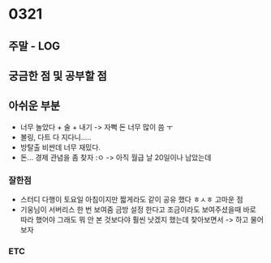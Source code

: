 # 0321


## 주말 - LOG

## 궁금한 점 및 공부할 점 

## 아쉬운 부분

- 너무 놀았다 + 술 + 내기 -> 자뻑 돈 너무 많이 씀 ㅜ 
- 볼링, 다트 다 지다니.....
- 방탈출 비싼데 너무 재밌다.
- 돈... 경제 관념을 좀 찾자 :ㅇ -> 아직 월급 날 20일이나 남았는데 

### 잘한점

- 스터디 다행이 토요일 아침이지만 짧게라도 같이 공유 했다 ㅎㅅㅎ
고마운 점 
- 기웅님이 서버리스 한 번 보여줌 금방 설정 한다고 조금이라도 보여주셨을때 바로 따라 했어야 그래도 뭐 안 본 것보다야 훨씬 낫겠지 했는데 찾아보면서 -> 하고 물어보자 


### ETC 






